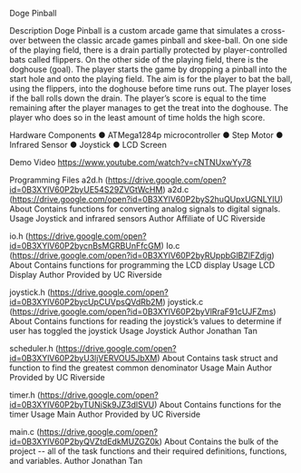 Doge Pinball

Description
Doge Pinball is a custom arcade game that simulates a cross-over between the classic arcade games pinball and skee-ball. On one side of the playing field, there is a drain partially protected by player-controlled bats called flippers. On the other side of the playing field, there is the doghouse (goal). The player starts the game by dropping a pinball into the start hole and onto the playing field. The aim is for the player to bat the ball, using the flippers, into the doghouse before time runs out. The player loses if the ball rolls down the drain. The player’s score is equal to the time remaining after the player manages to get the treat into the doghouse. The player who does so in the least amount of time holds the high score.

Hardware Components
●     ATMega1284p microcontroller
●     Step Motor
●     Infrared Sensor
●     Joystick
●     LCD Screen

Demo Video
https://www.youtube.com/watch?v=cNTNUxwYy78

Programming Files
a2d.h (https://drive.google.com/open?id=0B3XYlV60P2byUE54S29ZVGtWcHM)
a2d.c (https://drive.google.com/open?id=0B3XYlV60P2byS2huQUpxUGNLYlU)
About Contains functions for converting analog signals to digital signals.
Usage Joystick and infrared sensors
Author Affiliate of UC Riverside

io.h (https://drive.google.com/open?id=0B3XYlV60P2bycnBsMGRBUnFfcGM) 
Io.c (https://drive.google.com/open?id=0B3XYlV60P2byRUppbGlBZlFZdjg) 
About Contains functions for programming the LCD display
Usage LCD Display
Author Provided by UC Riverside

joystick.h (https://drive.google.com/open?id=0B3XYlV60P2bycUpCUVpsQVdRb2M) 
joystick.c (https://drive.google.com/open?id=0B3XYlV60P2byVlRraF91cUJFZms) 
About Contains functions for reading the joystick’s values to determine if user has toggled the joystick
Usage Joystick
Author Jonathan Tan

scheduler.h (https://drive.google.com/open?id=0B3XYlV60P2byU3ljVERVOU5JbXM) 
About Contains task struct and function to find the greatest common denominator
Usage Main
Author Provided by UC Riverside

timer.h (https://drive.google.com/open?id=0B3XYlV60P2byTUNiSk9JZ3dlSVU) 
About Contains functions for the timer
Usage Main
Author Provided by UC Riverside

main.c (https://drive.google.com/open?id=0B3XYlV60P2byQVZtdEdkMUZGZ0k) 
About Contains the bulk of the project -- all of the task functions and their required definitions, functions, and variables. 
Author Jonathan Tan




